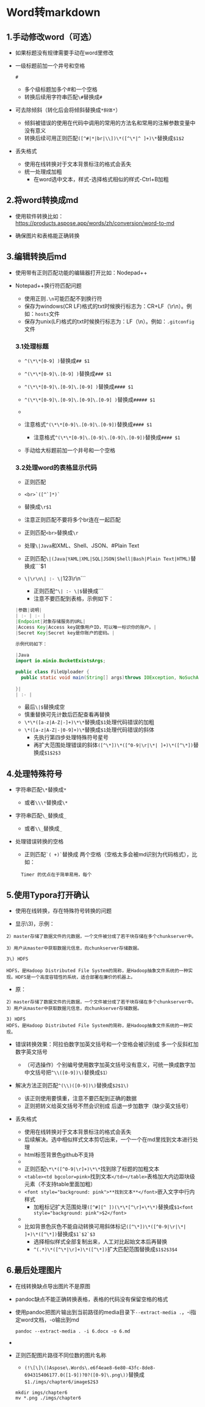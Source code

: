 # Word转markdown

## 1.手动修改word（可选）

* 如果标题没有规律需要手动在word里修改

* 一级标题前加一个井号和空格

   ```
   # 
   ```

   * 多个级标题加多个#和一个空格
   * 转换后续用字符串匹配`\#`替换成`#`

* 可去除倾斜（转化后会将倾斜替换成`*斜体*`）

    * 倾斜被错误的使用在代码中调用的常用的方法名和常用的注解参数变量中没有意义
    * 转换后续可用正则匹配`([^#|*|br|\\])\*([^\*|^ ]+)\*`替换成`$1$2`

* 丢失格式

  * 使用在线转换对于文本背景标注的格式会丢失
  * 统一处理成加粗
    * 在word选中文本，样式-选择格式相似的样式-Ctrl+B加粗

## 2.将word转换成md

 * 使用软件转换比如：<https://products.aspose.app/words/zh/conversion/word-to-md>

 * 确保图片和表格能正确转换

## 3.编辑转换后md

* 使用带有正则匹配功能的编辑器打开比如：Nodepad++

* Notepad++换行符匹配问题

  * 使用正则`.\n`可能匹配不到换行符
  * 保存为windows(CR LF)格式的txt时候换行标志为：CR+LF（\r\n）。例如：`hosts`文件
  * 保存为unix(LF)格式的txt时候换行标志为：LF（\n）。例如：`.gitconfig`文件

  ### 3.1处理标题

  * `^(\*\*[0-9] )`替换成`## $1`
  * `^(\*\*[0-9]\.[0-9] )`替换成`### $1`
  * `^(\*\*[0-9]\.[0-9]\.[0-9] )`替换成`#### $1`
  * `^(\*\*[0-9]\.[0-9]\.[0-9]\.[0-9] )`替换成`##### $1`
  * 
  * 注意格式`^(\*\*[0-9]\.[0-9]\.[0-9])`替换成`#### $1`
    * 注意格式`^(\*\*[0-9]\.[0-9]\.[0-9]\.[0-9])`替换成`#### $1`

  * 手动给大标题前加一个井号和一个空格

  ### 3.2处理word的表格显示代码

  * 正则匹配
  * ````
    <br>`([^`]*)`
    ````
  * 替换成`\r$1`
  * 注意正则匹配不要将多个br连在一起匹配
  * 正则匹配`<br>`替换成`\r`
  * 处理`\|Java`和XML、Shell、JSON、#Plain Text
  * 正则匹配`\|(Java|YAML|XML|SQL|JSON|Shell|Bash|Plain Text|HTML)`替换成```$1

  * `\|\r\n\| :- \|`123\r\n```

    * 正则匹配`^\| :- \|$`替换成```
    * 注意不要匹配到表格，示例如下：


  ```java
  |参数|说明|
  | :- | :- |
  |Endpoint|对象存储服务的URL|
  |Access Key|Access key就像用户ID，可以唯一标识你的账户。|
  |Secret Key|Secret key是你账户的密码。|
  
  示例代码如下：
  	
  |Java
  import io.minio.BucketExistsArgs;
  
  public class FileUploader {
    public static void main(String[] args)throws IOException, NoSuchAlgorithmException, InvalidKeyException {
  	
  }|
  | :- |
  ```

    * 最后`\|$`替换成空
  * 慎重替换可先计数后匹配查看再替换
  * `\*\*([a-z|A-Z|-]+)\*\*`替换成`$1`处理代码错误的加粗
  * `\*([a-z|A-Z|-|0-9]+)\*`替换成`$1`处理代码错误的斜体
    * 先执行第四步处理特殊符号星号
	* 再扩大范围处理错误的斜体`([^\*])\*([^0-9|\r|\*| ]+)\*([^\*])`替换成`$1$2$3`


## 4.处理特殊符号

* 字符串匹配`\*`替换成`*`

  * 或者`\\\*`替换成`\*`

* 字符串匹配`\_`替换成`_`

  * 或者`\\_`替换成`_`

* 处理错误转换的空格

  * 正则匹配``` `( +)` ```替换成  两个空格（空格太多会被md识别为代码格式），比如：

  ```
  	Timer 的优点在于简单易用，每个
  ```

## 5.使用Typora打开确认

* 使用在线转换，存在特殊符号转换的问题

* 显示\3)，示例：

```
2）master存储了数据文件的元数据，一个文件被分成了若干块存储在多个chunkserver中。

3）用户从master中获取数据元信息，向chunkserver存储数据。

3\) HDFS

HDFS，是Hadoop Distributed File System的简称，是Hadoop抽象文件系统的一种实现。HDFS是一个高度容错性的系统，适合部署在廉价的机器上。
```

* 原：

```
2）master存储了数据文件的元数据，一个文件被分成了若干块存储在多个chunkserver中。
3）用户从master中获取数据元信息，向chunkserver存储数据。

3) HDFS
HDFS，是Hadoop Distributed File System的简称，是Hadoop抽象文件系统的一种实现。
```

* 错误转换效果：阿拉伯数字加英文括号和一个空格会被识别成 多一个反斜杠加数字英文括号
  * （可选操作）个别编号使用数字加英文括号没有意义，可统一换成数字加中文括号把`^\\([0-9])\)`替换成`$1）`
  
* 解决方法正则匹配`^(\\)([0-9])\)`替换成`$2$1\)`
  * 该正则使用要慎重，注意不要匹配到正确的数据
  * 正则把转义给英文括号不然会识别成 后退一步加数字（缺少英文括号）
  
* 丢失格式
  * 使用在线转换对于文本背景标注的格式会丢失
  * 后续解决。选中相似样式文本剪切出来，一个一个在md里找到文本进行处理
  * html标签背景色github不支持
  * 
  * 正则匹配`\*\*([^0-9|\r]+)\*\*`找到除了标题的加粗文本
  * `<table><td bgcolor=pink>`找到文本`</td></table>`表格加大内边距块级元素（不支持table里面加粗）
  * `<font style="background: pink">**找到文本**</font>`嵌入文字中行内样式
    * 加粗标记扩大范围处理`([^#][^ ])(\*\*[^\r]+\*\*)`替换成`$1<font style="background: pink">$2</font>`
  * 
  * 比如背景色灰色不能自动转换可用斜体标记`([^\*])\*([^0-9|\r|\*| ]+)\*([^\*])`替换成``$1`$2`$3``
    * 选择相似样式全部复制出来，人工对比起始文本后再替换
    * `^(.*)\*([^\*|\r]+)\*([^\*])`扩大匹配范围替换成`$1$2$3$4`

## 6.最后处理图片

* 在线转换缺点导出图片不是原图

* pandoc缺点不能正确转换表格，表格的代码没有保留空格的格式

* 使用pandoc把图片输出到当前路径的media目录下`--extract-media .`，-i指定word文档，-o输出到md

  ```shell
  pandoc --extract-media . -i 6.docx -o 6.md
  ```

* 

* 正则匹配图片路径不同位数的图片名称

  * `(!\[\]\()Aspose\.Words\.e6f4eae8-6e80-43fc-8de8-694315406177.0([1-9])?0?([0-9]\.png\))`替换成`$1./imgs/chapter6/image$2$3`

  ```shell
  mkdir imgs/chapter6
  mv *.png ./imgs/chapter6
  ```
